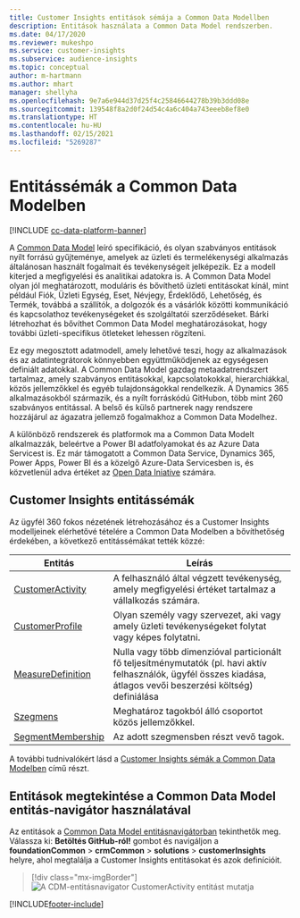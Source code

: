 ```yaml
---
title: Customer Insights entitások sémája a Common Data Modellben
description: Entitások használata a Common Data Model rendszerben.
ms.date: 04/17/2020
ms.reviewer: mukeshpo
ms.service: customer-insights
ms.subservice: audience-insights
ms.topic: conceptual
author: m-hartmann
ms.author: mhart
manager: shellyha
ms.openlocfilehash: 9e7a6e944d37d25f4c25846644278b39b3ddd08e
ms.sourcegitcommit: 139548f8a2d0f24d54c4a6c404a743eeeb8ef8e0
ms.translationtype: HT
ms.contentlocale: hu-HU
ms.lasthandoff: 02/15/2021
ms.locfileid: "5269287"
---
```

# <a name="entity-schemas-in-common-data-model"></a>Entitássémák a Common Data Modelben

[!INCLUDE [cc-data-platform-banner](../includes/cc-data-platform-banner.md)]

A [Common Data Model](https://docs.microsoft.com/common-data-model/) leíró specifikáció, és olyan szabványos entitások nyílt forrású gyűjteménye, amelyek az üzleti és termelékenységi alkalmazás általánosan használt fogalmait és tevékenységeit jelképezik. Ez a modell kiterjed a megfigyelési és analitikai adatokra is. A Common Data Model olyan jól meghatározott, moduláris és bővíthető üzleti entitásokat kínál, mint például Fiók, Üzleti Egység, Eset, Névjegy, Érdeklődő, Lehetőség, és Termék, továbbá a szállítók, a dolgozók és a vásárlók közötti kommunikáció és kapcsolathoz tevékenységeket és szolgáltatói szerződéseket. Bárki létrehozhat és bővíthet Common Data Model meghatározásokat, hogy további üzleti-specifikus ötleteket lehessen rögzíteni.

Ez egy megosztott adatmodell, amely lehetővé teszi, hogy az alkalmazások és az adatintegrátorok könnyebben együttműködjenek az egységesen definiált adatokkal. A Common Data Model gazdag metaadatrendszert tartalmaz, amely szabványos entitásokkal, kapcsolatokokkal, hierarchiákkal, közös jellemzőkkel és egyéb tulajdonságokkal rendelkezik. A Dynamics 365 alkalmazásokból származik, és a nyílt forráskódú GitHubon, több mint 260 szabványos entitással. A belső és külső partnerek nagy rendszere hozzájárul az ágazatra jellemző fogalmakhoz a Common Data Modelhez.

A különböző rendszerek és platformok ma a Common Data Modelt alkalmazzák, beleértve a Power BI adatfolyamokat és az Azure Data Servicest is. Ez már támogatott a Common Data Service, Dynamics 365, Power Apps, Power BI és a közelgő Azure-Data Servicesben is, és közvetlenül adva értéket az [Open Data Iniative](https://www.microsoft.com/open-data-initiative) számára.

## <a name="customer-insights-entity-schemas"></a>Customer Insights entitássémák

Az ügyfél 360 fokos nézetének létrehozásához és a Customer Insights modelljeinek elérhetővé tételére a Common Data Modelben a bővíthetőség érdekében, a következő entitássémákat tették közzé:

| Entitás | Leírás |
|---------|---------|
|[CustomerActivity](https://docs.microsoft.com/common-data-model/schema/core/applicationcommon/foundationcommon/crmcommon/solutions/customerinsights/customeractivity) | A felhasználó által végzett tevékenység, amely megfigyelési értéket tartalmaz a vállalkozás számára. |
|[CustomerProfile](https://docs.microsoft.com/common-data-model/schema/core/applicationcommon/foundationcommon/crmcommon/solutions/customerinsights/customerprofile) | Olyan személy vagy szervezet, aki vagy amely üzleti tevékenységeket folytat vagy képes folytatni. |
|[MeasureDefinition](https://docs.microsoft.com/common-data-model/schema/core/applicationcommon/foundationcommon/crmcommon/solutions/customerinsights/measuredefinition) | Nulla vagy több dimenzióval particionált fő teljesítménymutatók (pl. havi aktív felhasználók, ügyfél összes kiadása, átlagos vevői beszerzési költség) definiálása |
|[Szegmens](https://docs.microsoft.com/common-data-model/schema/core/applicationcommon/foundationcommon/crmcommon/solutions/customerinsights/segment) | Meghatároz tagokból álló csoportot közös jellemzőkkel. |
|[SegmentMembership](https://docs.microsoft.com/common-data-model/schema/core/applicationcommon/foundationcommon/crmcommon/solutions/customerinsights/segmentmembership) | Az adott szegmensben részt vevő tagok. |

A további tudnivalókért lásd a [Customer Insights sémák a Common Data Modelben](https://docs.microsoft.com/common-data-model/schema/core/applicationcommon/foundationcommon/crmcommon/solutions/customerinsights/overview) című részt.

## <a name="view-entities-using-the-common-data-model-entity-navigator"></a>Entitások megtekintése a Common Data Model entitás-navigátor használatával

Az entitások a [Common Data Model entitásnavigátorban](https://microsoft.github.io/CDM/) tekinthetők meg. Válassza ki: **Betöltés GitHub-ról!** gombot és navigáljon a **foundationCommon** > **crmCommon** > **solutions** > **customerInsights** helyre, ahol megtalálja a Customer Insights entitásokat és azok definícióit.
> [!div class="mx-imgBorder"]
> ![A CDM-entitásnavigator CustomerActivity entitást mutatja](media/CDM-entity-navigator.png "A CDM-entitásnavigator CustomerActivity entitást mutatja")


[!INCLUDE[footer-include](../includes/footer-banner.md)]